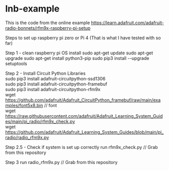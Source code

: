 # lnb-example
This is the code from the online example
https://learn.adafruit.com/adafruit-radio-bonnets/rfm9x-raspberry-pi-setup

Steps to set up raspberry pi zero or Pi 4 (That is what I have tested with so far)

Step 1 - clean raspberry pi OS install
sudo apt-get update
sudo apt-get upgrade
sudo apt-get install python3-pip
sudo pip3 install --upgrade setuptools

Step 2 - Install Circuit Python Libraries
<br>sudo pip3 install adafruit-circuitpython-ssd1306
<br>sudo pip3 install adafruit-circuitpython-framebuf
<br>sudo pip3 install adafruit-circuitpython-rfm9x
<br>wget https://github.com/adafruit/Adafruit_CircuitPython_framebuf/raw/main/examples/font5x8.bin // font
<br>wget https://raw.githubusercontent.com/adafruit/Adafruit_Learning_System_Guides/main/pi_radio/rfm9x_check.py
<br>wget https://github.com/adafruit/Adafruit_Learning_System_Guides/blob/main/pi_radio/radio_rfm9x.py

Step 2.5 - Check if system is set up correctly
run rfm9x_check.py  // Grab from this repository

Step 3
run radio_rfm9x.py  // Grab from this repository
